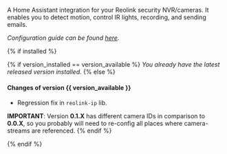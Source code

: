 A Home Assistant integration for your Reolink security NVR/cameras. It enables you to detect motion, control IR lights, recording, and sending emails.

*Configuration guide can be found [here](https://github.com/JimStar/reolink_cctv/blob/master/README.md).*


{% if installed %}

{% if version_installed == version_available  %}
*You already have the latest released version installed.*
{% else %}
#### Changes of version {{ version_available }}

- Regression fix in `reolink-ip` lib.

**IMPORTANT**: Version **0.1.X** has different camera IDs in comparison to **0.0.X**, so you probably will need to re-config all places where camera-streams are referenced.
{% endif %}

{% endif %}
